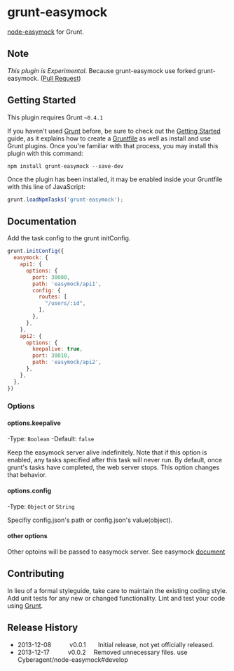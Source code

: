 # grunt-easymock

[node-easymock](https://npmjs.org/package/easymock) for Grunt.

## Note

*This plugin is Experimental*.
Because grunt-easymock use forked grunt-easymock. ([Pull Request](https://github.com/CyberAgent/node-easymock/pull/19))

## Getting Started
This plugin requires Grunt `~0.4.1`

If you haven't used [Grunt](http://gruntjs.com/) before, be sure to check out the [Getting Started](http://gruntjs.com/getting-started) guide, as it explains how to create a [Gruntfile](http://gruntjs.com/sample-gruntfile) as well as install and use Grunt plugins. Once you're familiar with that process, you may install this plugin with this command:

```shell
npm install grunt-easymock --save-dev
```

Once the plugin has been installed, it may be enabled inside your Gruntfile with this line of JavaScript:

```js
grunt.loadNpmTasks('grunt-easymock');
```

## Documentation

Add the task config to the grunt initConfig.

```js
grunt.initConfig({
  easymock: {
    api1: {
      options: {
        port: 30000,
        path: 'easymock/api1',
        config: {
          routes: [
            "/users/:id",
          ],
        },
      },
    },
    api2: {
      options: {
        keepalive: true,
        port: 30010,
        path: 'easymock/api2',
      },
    },
  },
})
```

### Options

#### options.keepalive
-Type: `Boolean`
-Default: `false`

Keep the easymock server alive indefinitely. Note that if this option is enabled, any tasks specified after this task will never run. By default, once grunt's tasks have completed, the web server stops. This option changes that behavior.

#### options.config
-Type: `Object` or `String`

Specifiy config.json's path or config.json's value(object).

#### other options

Other optoins will be passed to easymock server.
See easymock [document](https://npmjs.org/package/easymock)

## Contributing
In lieu of a formal styleguide, take care to maintain the existing coding style. Add unit tests for any new or changed functionality. Lint and test your code using [Grunt](http://gruntjs.com/).

## Release History

* 2013-12-08   v0.0.1  Initial release, not yet officially released.
* 2013-12-17   v0.0.2  Removed unnecessary files. use Cyberagent/node-easymock#develop
